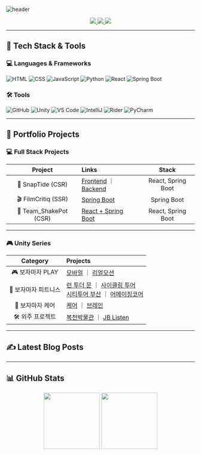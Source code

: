 ![header](https://capsule-render.vercel.app/api?type=waving&color=auto&height=200&section=header&text=One%20Code%20at%20a%20Time%20%7C%20One%20Step%20Forward&fontSize=35)

<p align="center">
  <a href="https://github.com/BUGISU/BUGISU/blob/main/포트폴리오-박지수.pdf">
    <img src="https://img.shields.io/badge/Portfolio-FF6F61?style=for-the-badge&logo=Micro.blog&logoColor=white" />
  </a>
  <a href="https://j2su0218.tistory.com">
    <img src="https://img.shields.io/badge/Blog-FF9800?style=for-the-badge&logo=Blogger&logoColor=white" />
  </a>
  <a href="mailto:admin@j2su0218@gmail.com">
    <img src="https://img.shields.io/badge/Email-30B980?style=for-the-badge&logo=Gmail&logoColor=white" />
  </a>
</p>

---

## 🧠 Tech Stack & Tools

### 💻 Languages & Frameworks
![HTML](https://img.shields.io/badge/HTML5-E34F26?style=for-the-badge&logo=html5&logoColor=white)
![CSS](https://img.shields.io/badge/CSS3-1572B6?style=for-the-badge&logo=css3&logoColor=white)
![JavaScript](https://img.shields.io/badge/JavaScript-F7DF1E?style=for-the-badge&logo=javascript&logoColor=black)
![Python](https://img.shields.io/badge/Python-3776AB?style=for-the-badge&logo=python&logoColor=white)
![React](https://img.shields.io/badge/React-61DAFB?style=for-the-badge&logo=react&logoColor=black)
![Spring&nbsp;Boot](https://img.shields.io/badge/SpringBoot-6DB33F?style=for-the-badge&logo=springboot&logoColor=white)

### 🛠 Tools
![GitHub](https://img.shields.io/badge/GitHub-181717?style=for-the-badge&logo=github)
![Unity](https://img.shields.io/badge/Unity-000000?style=for-the-badge&logo=unity)
![VS&nbsp;Code](https://img.shields.io/badge/VSCode-007ACC?style=for-the-badge&logo=visualstudiocode)
![IntelliJ](https://img.shields.io/badge/IntelliJ-ED2761?style=for-the-badge&logo=intellijidea)
![Rider](https://img.shields.io/badge/Rider-632CA6?style=for-the-badge&logo=rider)
![PyCharm](https://img.shields.io/badge/PyCharm-000000?style=for-the-badge&logo=pycharm)

---

## 🚀 Portfolio Projects

### 💻 Full Stack Projects

| **Project** | **Links** | **Stack** |
|:--:|:--|:--:|
| 🧭 SnapTide (CSR) | [Frontend](https://github.com/BUGISU/SnapTide) ｜ [Backend](https://github.com/BUGISU/SnapTideAPI) | React, Spring Boot |
| 🎬 FilmCritiq (SSR) | [Spring Boot](https://github.com/BUGISU/FilmCritiq) | Spring Boot |
| 🍹 Team_ShakePot (CSR) | [React + Spring Boot](https://github.com/BUGISU/Team_ShakePot) | React, Spring Boot |

---

### 🎮 Unity Series

| **Category** | **Projects** |
|:--:|:--|
| 🎮 보자마자 PLAY | [모바일](https://github.com/BUGISU/BojamajaPlay2_mobile) ｜ [리얼모션](https://github.com/BUGISU/BojamajaPlay2_realmotion) |
| 🏃 보자마자 피트니스 | [런 투더 문](https://github.com/BUGISU/BMF-Run.to.the.Moon) ｜ [사이클링 투어](https://github.com/BUGISU/BMF-CyclingTour)<br>[시티투어 부산](https://github.com/BUGISU/BMF-CityTourBusan) ｜ [어메이징코어](https://github.com/BUGISU/BMF-AmazingCore) |
| 🧠 보자마자 케어 | [케어](https://github.com/BUGISU/BMF-BojamajaCare) ｜ [브레인](https://github.com/BUGISU/BMF-BojamajaBrain) |
| 🛠 외주 프로젝트 | [복천박물관](https://github.com/BUGISU/Bokcheon-dong) ｜ [JB Listen](https://github.com/BUGISU/JBListen) |

---

## ✍️ Latest Blog Posts

---

## 📊 GitHub Stats

<p align="center">
  <img src="https://github-readme-stats.vercel.app/api?username=BUGISU&show_icons=true" height="150" />
  <img src="https://github-readme-stats.vercel.app/api/top-langs/?username=BUGISU&layout=compact" height="150" />
</p>
